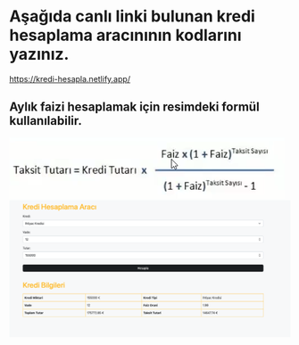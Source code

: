 # Aşağıda canlı linki bulunan kredi hesaplama aracınının kodlarını yazınız.

https://kredi-hesapla.netlify.app/

## Aylık faizi hesaplamak için resimdeki formül kullanılabilir.

![Aylık Faiz](./hesapFormulu.png)
![WebSite](./interestrate.png)
